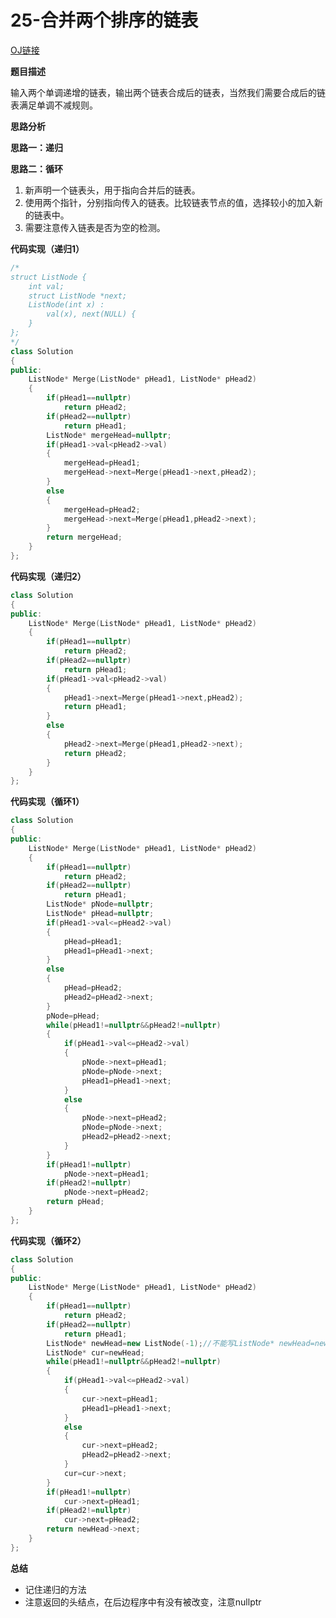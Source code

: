 # 25-合并两个排序的链表

[OJ链接](https://www.nowcoder.com/practice/d8b6b4358f774294a89de2a6ac4d9337?tpId=13&tqId=11169&tPage=1&rp=1&ru=%2Fta%2Fcoding-interviews&qru=%2Fta%2Fcoding-interviews%2Fquestion-ranking)

**题目描述**

输入两个单调递增的链表，输出两个链表合成后的链表，当然我们需要合成后的链表满足单调不减规则。

**思路分析**

**思路一：递归** 

**思路二：循环** 

1. 新声明一个链表头，用于指向合并后的链表。 
2. 使用两个指针，分别指向传入的链表。比较链表节点的值，选择较小的加入新的链表中。 
3. 需要注意传入链表是否为空的检测。

**代码实现（递归1）**

```c++
/*
struct ListNode {
    int val;
    struct ListNode *next;
    ListNode(int x) :
        val(x), next(NULL) {
    }
};
*/
class Solution
{
public:
    ListNode* Merge(ListNode* pHead1, ListNode* pHead2)
    {
        if(pHead1==nullptr)
            return pHead2;
        if(pHead2==nullptr)
            return pHead1;
        ListNode* mergeHead=nullptr;
        if(pHead1->val<pHead2->val)
        {
            mergeHead=pHead1;
            mergeHead->next=Merge(pHead1->next,pHead2);
        }
        else
        {
            mergeHead=pHead2;
            mergeHead->next=Merge(pHead1,pHead2->next);
        }
        return mergeHead;
    }
};
```

**代码实现（递归2）**

```c++
class Solution
{
public:
    ListNode* Merge(ListNode* pHead1, ListNode* pHead2)
    {
        if(pHead1==nullptr)
            return pHead2;
        if(pHead2==nullptr)
            return pHead1;
        if(pHead1->val<pHead2->val)
        {
            pHead1->next=Merge(pHead1->next,pHead2);
            return pHead1;
        }
        else
        {
            pHead2->next=Merge(pHead1,pHead2->next);
            return pHead2;
        }
    }
};
```

**代码实现（循环1）**

```c++
class Solution
{
public:
    ListNode* Merge(ListNode* pHead1, ListNode* pHead2)
    {
        if(pHead1==nullptr)
            return pHead2;
        if(pHead2==nullptr)
            return pHead1;
        ListNode* pNode=nullptr;
        ListNode* pHead=nullptr;
        if(pHead1->val<=pHead2->val)
        {
            pHead=pHead1;
            pHead1=pHead1->next;
        }
        else
        {
            pHead=pHead2;
            pHead2=pHead2->next;
        }
        pNode=pHead;
        while(pHead1!=nullptr&&pHead2!=nullptr)
        {
            if(pHead1->val<=pHead2->val)
            {
                pNode->next=pHead1;
                pNode=pNode->next;
                pHead1=pHead1->next;
            }
            else
            {
                pNode->next=pHead2;
                pNode=pNode->next;
                pHead2=pHead2->next;
            }
        }
        if(pHead1!=nullptr)
            pNode->next=pHead1;
        if(pHead2!=nullptr)
            pNode->next=pHead2;
        return pHead;
    }
};

```

**代码实现（循环2）**

```c++
class Solution 
{
public:
    ListNode* Merge(ListNode* pHead1, ListNode* pHead2)
    {
        if(pHead1==nullptr)
            return pHead2;
        if(pHead2==nullptr)
            return pHead1;
        ListNode* newHead=new ListNode(-1);//不能写ListNode* newHead=new nullptr;不然后边会出现nullptr->next，出错
        ListNode* cur=newHead;
        while(pHead1!=nullptr&&pHead2!=nullptr)
        {
            if(pHead1->val<=pHead2->val)
            {
                cur->next=pHead1;
                pHead1=pHead1->next;
            }
            else
            {
                cur->next=pHead2;
                pHead2=pHead2->next;
            }
            cur=cur->next;
        }
        if(pHead1!=nullptr)
            cur->next=pHead1;
        if(pHead2!=nullptr)
            cur->next=pHead2;
        return newHead->next;
    }
};
```

**总结**

* 记住递归的方法
* 注意返回的头结点，在后边程序中有没有被改变，注意nullptr



